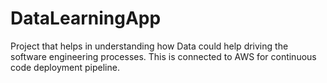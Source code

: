 # DataLearningApp

Project that helps in understanding how Data could help driving the software engineering processes.
This is connected to AWS for continuous code deployment pipeline.

